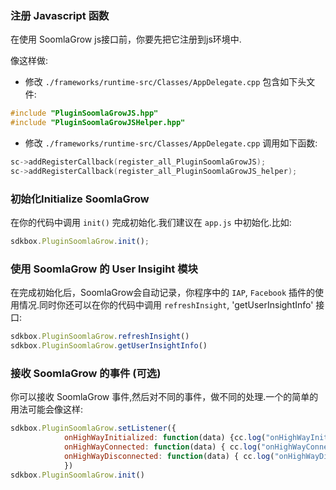 ### 注册 Javascript 函数
在使用 SoomlaGrow js接口前，你要先把它注册到js环境中.

像这样做:
* 修改 `./frameworks/runtime-src/Classes/AppDelegate.cpp` 包含如下头文件:
```cpp
#include "PluginSoomlaGrowJS.hpp"
#include "PluginSoomlaGrowJSHelper.hpp"
```

* 修改 `./frameworks/runtime-src/Classes/AppDelegate.cpp` 调用如下函数:
```cpp
sc->addRegisterCallback(register_all_PluginSoomlaGrowJS);
sc->addRegisterCallback(register_all_PluginSoomlaGrowJS_helper);
```

### 初始化Initialize SoomlaGrow
在你的代码中调用 `init()` 完成初始化.我们建议在 `app.js` 中初始化.比如:
```javascript
sdkbox.PluginSoomlaGrow.init();
```

### 使用 SoomlaGrow 的 User Insigiht 模块
在完成初始化后，SoomlaGrow会自动记录，你程序中的 `IAP`, `Facebook` 插件的使用情况.同时你还可以在你的代码中调用 `refreshInsight`, 'getUserInsightInfo' 接口:
```javascript
sdkbox.PluginSoomlaGrow.refreshInsight()
sdkbox.PluginSoomlaGrow.getUserInsightInfo()
```

### 接收 SoomlaGrow 的事件 (可选)
你可以接收 SoomlaGrow 事件,然后对不同的事件，做不同的处理.一个的简单的用法可能会像这样:
```javascript
sdkbox.PluginSoomlaGrow.setListener({
            onHighWayInitialized: function(data) {cc.log("onHighWayInitialized")},
            onHighWayConnected: function(data) { cc.log("onHighWayConnected") },
            onHighWayDisconnected: function(data) { cc.log("onHighWayDisconnected") }
            })
sdkbox.PluginSoomlaGrow.init()
```
